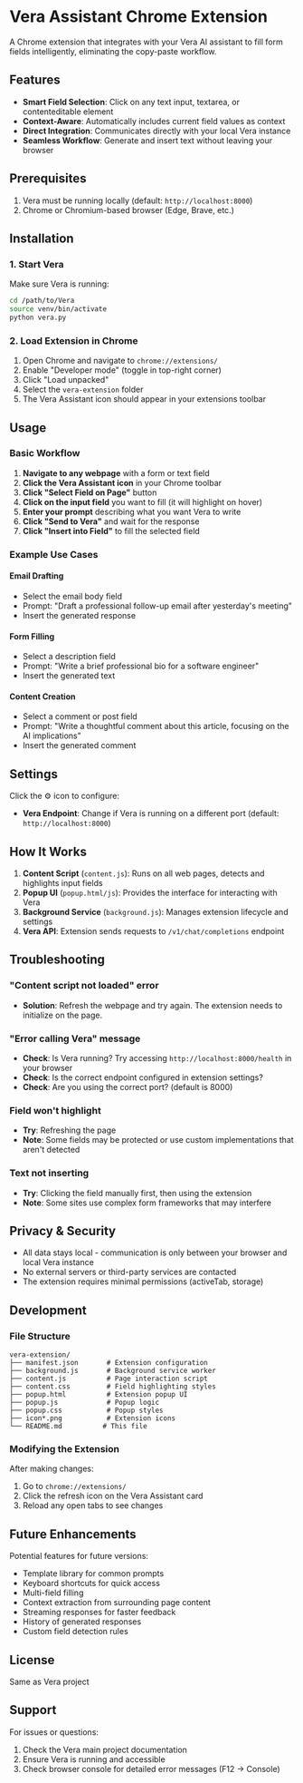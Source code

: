 # Vera Assistant Chrome Extension

A Chrome extension that integrates with your Vera AI assistant to fill form fields intelligently, eliminating the copy-paste workflow.

## Features

- **Smart Field Selection**: Click on any text input, textarea, or contenteditable element
- **Context-Aware**: Automatically includes current field values as context
- **Direct Integration**: Communicates directly with your local Vera instance
- **Seamless Workflow**: Generate and insert text without leaving your browser

## Prerequisites

1. Vera must be running locally (default: `http://localhost:8000`)
2. Chrome or Chromium-based browser (Edge, Brave, etc.)

## Installation

### 1. Start Vera

Make sure Vera is running:

```bash
cd /path/to/Vera
source venv/bin/activate
python vera.py
```

### 2. Load Extension in Chrome

1. Open Chrome and navigate to `chrome://extensions/`
2. Enable "Developer mode" (toggle in top-right corner)
3. Click "Load unpacked"
4. Select the `vera-extension` folder
5. The Vera Assistant icon should appear in your extensions toolbar

## Usage

### Basic Workflow

1. **Navigate to any webpage** with a form or text field
2. **Click the Vera Assistant icon** in your Chrome toolbar
3. **Click "Select Field on Page"** button
4. **Click on the input field** you want to fill (it will highlight on hover)
5. **Enter your prompt** describing what you want Vera to write
6. **Click "Send to Vera"** and wait for the response
7. **Click "Insert into Field"** to fill the selected field

### Example Use Cases

#### Email Drafting
- Select the email body field
- Prompt: "Draft a professional follow-up email after yesterday's meeting"
- Insert the generated response

#### Form Filling
- Select a description field
- Prompt: "Write a brief professional bio for a software engineer"
- Insert the generated text

#### Content Creation
- Select a comment or post field
- Prompt: "Write a thoughtful comment about this article, focusing on the AI implications"
- Insert the generated comment

## Settings

Click the ⚙️ icon to configure:

- **Vera Endpoint**: Change if Vera is running on a different port (default: `http://localhost:8000`)

## How It Works

1. **Content Script** (`content.js`): Runs on all web pages, detects and highlights input fields
2. **Popup UI** (`popup.html/js`): Provides the interface for interacting with Vera
3. **Background Service** (`background.js`): Manages extension lifecycle and settings
4. **Vera API**: Extension sends requests to `/v1/chat/completions` endpoint

## Troubleshooting

### "Content script not loaded" error
- **Solution**: Refresh the webpage and try again. The extension needs to initialize on the page.

### "Error calling Vera" message
- **Check**: Is Vera running? Try accessing `http://localhost:8000/health` in your browser
- **Check**: Is the correct endpoint configured in extension settings?
- **Check**: Are you using the correct port? (default is 8000)

### Field won't highlight
- **Try**: Refreshing the page
- **Note**: Some fields may be protected or use custom implementations that aren't detected

### Text not inserting
- **Try**: Clicking the field manually first, then using the extension
- **Note**: Some sites use complex form frameworks that may interfere

## Privacy & Security

- All data stays local - communication is only between your browser and local Vera instance
- No external servers or third-party services are contacted
- The extension requires minimal permissions (activeTab, storage)

## Development

### File Structure

```
vera-extension/
├── manifest.json       # Extension configuration
├── background.js       # Background service worker
├── content.js          # Page interaction script
├── content.css         # Field highlighting styles
├── popup.html          # Extension popup UI
├── popup.js            # Popup logic
├── popup.css           # Popup styles
├── icon*.png           # Extension icons
└── README.md          # This file
```

### Modifying the Extension

After making changes:
1. Go to `chrome://extensions/`
2. Click the refresh icon on the Vera Assistant card
3. Reload any open tabs to see changes

## Future Enhancements

Potential features for future versions:
- Template library for common prompts
- Keyboard shortcuts for quick access
- Multi-field filling
- Context extraction from surrounding page content
- Streaming responses for faster feedback
- History of generated responses
- Custom field detection rules

## License

Same as Vera project

## Support

For issues or questions:
1. Check the Vera main project documentation
2. Ensure Vera is running and accessible
3. Check browser console for detailed error messages (F12 → Console)
